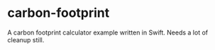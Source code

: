 # carbon-footprint

A carbon footprint calculator example written in Swift. Needs a lot of cleanup still.
